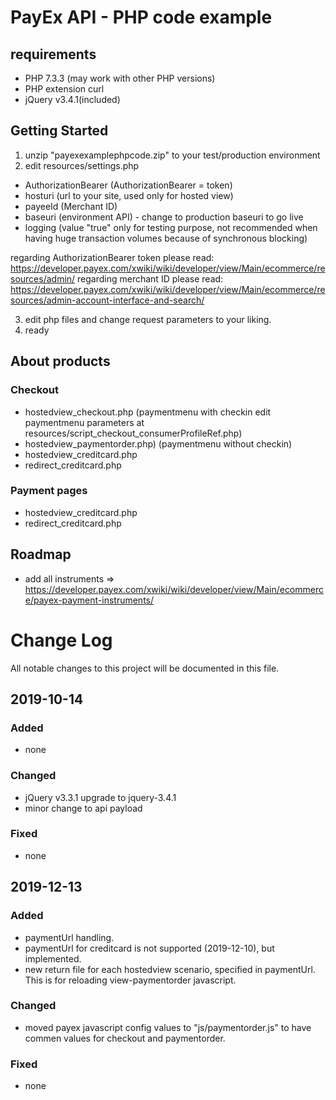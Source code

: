 # PayEx API - PHP code example

## requirements
* PHP 7.3.3
(may work with other PHP versions)
* PHP extension curl
* jQuery v3.4.1(included)

## Getting Started
1. unzip "payexexamplephpcode.zip" to your test/production environment
2. edit resources/settings.php
- AuthorizationBearer (AuthorizationBearer = token)
- hosturi (url to your site, used only for hosted view)
- payeeId (Merchant ID)
- baseuri (environment API) - change to production baseuri to go live
- logging (value "true" only for testing purpose, not recommended when having huge transaction volumes because of synchronous blocking)
 
regarding AuthorizationBearer token please read: https://developer.payex.com/xwiki/wiki/developer/view/Main/ecommerce/resources/admin/
regarding merchant ID please read: https://developer.payex.com/xwiki/wiki/developer/view/Main/ecommerce/resources/admin-account-interface-and-search/

3. edit php files and change request parameters to your liking.
4. ready

## About products

### Checkout
- hostedview_checkout.php 
(paymentmenu with checkin edit paymentmenu parameters at resources/script_checkout_consumerProfileRef.php)
- hostedview_paymentorder.php) 
(paymentmenu without checkin)
- hostedview_creditcard.php
- redirect_creditcard.php

### Payment pages
- hostedview_creditcard.php
- redirect_creditcard.php

## Roadmap
- add all instruments => https://developer.payex.com/xwiki/wiki/developer/view/Main/ecommerce/payex-payment-instruments/

# Change Log
All notable changes to this project will be documented in this file.
  
## 2019-10-14

### Added
- none

### Changed
- jQuery v3.3.1 upgrade to jquery-3.4.1
- minor change to api payload
 
### Fixed
- none

## 2019-12-13

### Added
- paymentUrl handling.
- paymentUrl for creditcard is not supported (2019-12-10), but implemented.
- new return file for each hostedview scenario, specified in paymentUrl. This is for reloading view-paymentorder javascript.

### Changed
- moved payex javascript config values to "js/paymentorder.js" to have commen values for checkout and paymentorder.
 
### Fixed
- none
